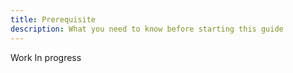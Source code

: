 ```yaml
---
title: Prerequisite
description: What you need to know before starting this guide
---
```


Work In progress
